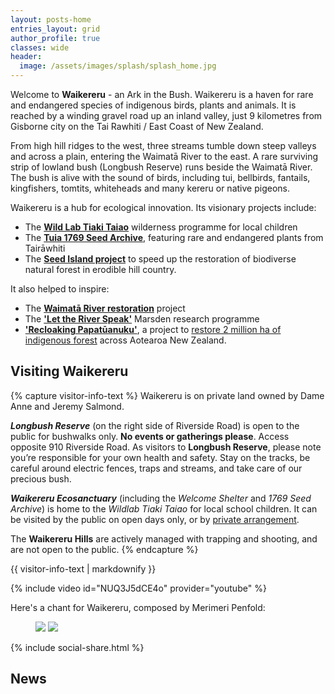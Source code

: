 ```yaml
---
layout: posts-home
entries_layout: grid
author_profile: true
classes: wide
header:
  image: /assets/images/splash/splash_home.jpg
---
```


Welcome to **Waikereru** - an Ark in the Bush. Waikereru is a haven for rare and endangered species of indigenous birds, plants and animals. It is reached by a winding gravel road up an inland valley, just 9 kilometres from Gisborne city on the Tai Rawhiti / East Coast of New Zealand.

From high hill ridges to the west, three streams tumble down steep valleys and across a plain, entering the Waimatā River to the east. A rare surviving strip of lowland bush (Longbush Reserve) runs beside the Waimatā River. The bush is alive with the sound of birds, including tui, bellbirds, fantails, kingfishers, tomtits, whiteheads and many kereru or native pigeons. 

Waikereru is a hub for ecological innovation. Its visionary projects include:
- The [**Wild Lab Tiaki Taiao**](/wildlab/) wilderness programme for local children
- The [**Tuia 1769 Seed Archive**](/1769-garden/), featuring rare and endangered plants from Tairāwhiti
- The [**Seed Island project**](/news/seed-islands-update/) to speed up the restoration of biodiverse natural forest in erodible hill country.

It also helped to inspire:
- The [**Waimatā River restoration**](/river/#waimatā-catchment-restoration-inc-established) project
- The [**'Let the River Speak'**](/river/#let-the-river-speak) Marsden research programme
- [**'Recloaking Papatūanuku'**](https://pureadvantage.org/recloaking-papatuanuku/), a project to [restore 2 million ha of indigenous forest](https://www.youtube.com/watch?v=mvgxmb4sShA) across Aotearoa New Zealand.

## Visiting Waikereru

{% capture visitor-info-text %}
Waikereru is on private land owned by Dame Anne and Jeremy Salmond.

***Longbush Reserve*** (on the right side of Riverside Road) is open to the public for bushwalks only. **No events or gatherings please**. Access opposite 910 Riverside Road. As visitors to **Longbush Reserve**, please note you’re responsible for your own health and safety. Stay on the tracks, be careful around electric fences, traps and streams, and take care of our precious bush.

***Waikereru Ecosanctuary*** (including the *Welcome Shelter* and *1769 Seed Archive*) is home to the *Wildlab Tiaki Taiao* for local school children. It can be visited by the public on open days only, or by [private arrangement](mailto:info@waikereru.org).

The **Waikereru Hills** are actively managed with trapping and shooting, and are not open to the public.
{% endcapture %}

<div class="notice--danger">
  {{ visitor-info-text | markdownify }}
</div>


{% include video id="NUQ3J5dCE4o" provider="youtube" %}

Here's a chant for Waikereru, composed by Merimeri Penfold:

<figure class="half">
    <a href="/assets/images/home/karanga-meri-meri-01.png"><img src="/assets/images/home/karanga-meri-meri-01.png"></a>
    <a href="/assets/images/home/karanga-meri-meri-02.png"><img src="/assets/images/home/karanga-meri-meri-02.png"></a>
</figure>

{% include social-share.html %}

## News